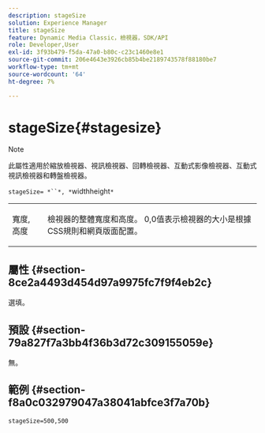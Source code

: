 ```yaml
---
description: stageSize
solution: Experience Manager
title: stageSize
feature: Dynamic Media Classic，檢視器，SDK/API
role: Developer,User
exl-id: 3f93b479-f5da-47a0-b80c-c23c1460e8e1
source-git-commit: 206e4643e3926cb85b4be2189743578f88180be7
workflow-type: tm+mt
source-wordcount: '64'
ht-degree: 7%

---
```


# stageSize{#stagesize}

>[!NOTE]
>
>此屬性適用於縮放檢視器、視訊檢視器、回轉檢視器、互動式影像檢視器、互動式視訊檢視器和轉盤檢視器。

`stageSize= *``*, *`widthheight`*`

<table id="table_0070E5402099428DBEA2A900CADB2BAA"> 
 <tbody> 
  <tr> 
   <td colname="col1"> <p><span class="codeph"> <span class="varname"> 寬度</span>,<span class="varname"> 高度</span></span> </p> </td> 
   <td colname="col2"> <p> 檢視器的整體寬度和高度。 <span class="codeph"> 0,0</span>值表示檢視器的大小是根據CSS規則和網頁版面配置。 </p> </td> 
  </tr> 
 </tbody> 
</table>

## 屬性 {#section-8ce2a4493d454d97a9975fc7f9f4eb2c}

選填。

## 預設 {#section-79a827f7a3bb4f36b3d72c309155059e}

無。

## 範例 {#section-f8a0c032979047a38041abfce3f7a70b}

`stageSize=500,500`
